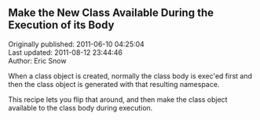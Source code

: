 ## Make the New Class Available During the Execution of its Body  
Originally published: 2011-06-10 04:25:04  
Last updated: 2011-08-12 23:44:46  
Author: Eric Snow  
  
When a class object is created, normally the class body is exec'ed first and then the class object is generated with that resulting namespace.  

This recipe lets you flip that around, and then make the class object available to the class body during execution. 